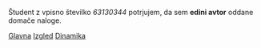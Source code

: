Študent z vpisno številko _63130344_ potrjujem, da sem __edini avtor__ oddane domače naloge.

[Glavna](https://rawgit.com/anusheski/stroboskop/master/stroboskop.html)
[Izgled](https://rawgit.com/anusheski/stroboskop/izgled/stroboskop.html)
[Dinamika](https://rawgit.com/anusheski/stroboskop/dinamika/stroboskop.html)